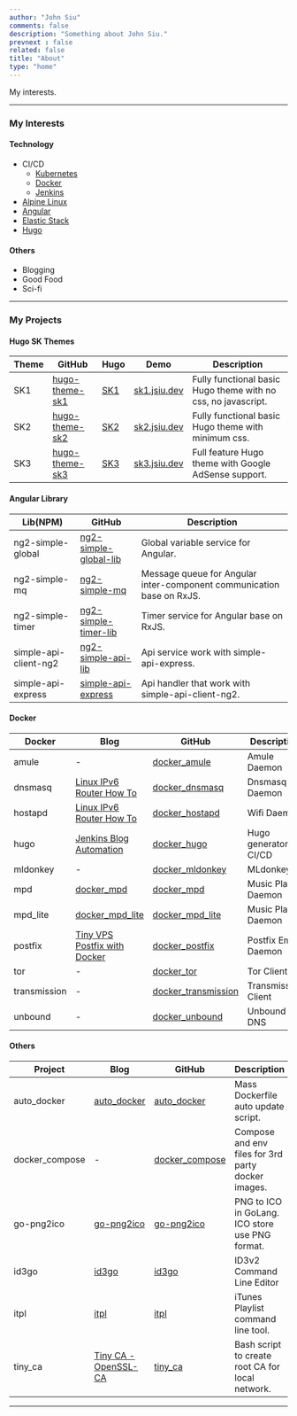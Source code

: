 ```yaml
---
author: "John Siu"
comments: false
description: "Something about John Siu."
prevnext : false
related: false
title: "About"
type: "home"
---
```

My interests.
<!--more-->

---

### My Interests

#### Technology

- CI/CD
  - [Kubernetes](/tags/kubernetes/)
  - [Docker](/tags/docker/)
  - [Jenkins](/tags/jenkins/)
- [Alpine Linux](/tags/alpine/)
- [Angular](/tags/angular/)
- [Elastic Stack](/tags/elk/)
- [Hugo](/tags/hugo/)

#### Others

- Blogging
- Good Food
- Sci-fi

---

### My Projects

#### Hugo SK Themes

Theme|GitHub|Hugo|Demo|Description
---|---|---|---|---
SK1|[hugo-theme-sk1](//github.com/J-Siu/hugo-theme-sk1)|[SK1](//themes.gohugo.io/hugo-theme-sk1/)|[sk1.jsiu.dev](//sk1.jsiu.dev/)|Fully functional basic Hugo theme with no css, no javascript.
SK2|[hugo-theme-sk2](//github.com/J-Siu/hugo-theme-sk2)|[SK2](//themes.gohugo.io/hugo-theme-sk2/)|[sk2.jsiu.dev](//sk2.jsiu.dev/)|Fully functional basic Hugo theme with minimum css.
SK3|[hugo-theme-sk3](//github.com/J-Siu/hugo-theme-sk3)|[SK3](//themes.gohugo.io/hugo-theme-sk3/)|[sk3.jsiu.dev](//sk3.jsiu.dev/)|Full feature Hugo theme with Google AdSense support.

#### Angular Library

Lib(NPM)|GitHub|Description
---|---|---
ng2-simple-global|[ng2-simple-global-lib](//github.com/J-Siu/ng2-simple-global-lib)|Global variable service for Angular.
ng2-simple-mq|[ng2-simple-mq](//github.com/J-Siu/ng2-simple-mq-lib)|Message queue for Angular inter-component communication base on RxJS.
ng2-simple-timer|[ng2-simple-timer-lib](//github.com/J-Siu/ng2-simple-timer-lib)|Timer service for Angular base on RxJS.
simple-api-client-ng2|[ng2-simple-api-lib](//github.com/J-Siu/ng2-simple-api-lib)|Api service work with simple-api-express.
simple-api-express|[simple-api-express](//github.com/J-Siu/simple-api-express)|Api handler that work with simple-api-client-ng2.

#### Docker

Docker|Blog|GitHub|Description
---|---|---|---
amule|-|[docker_amule](//github.com/J-Siu/docker_amule)|Amule Daemon
dnsmasq|[Linux IPv6 Router How To](/blog/linux-router/)|[docker_dnsmasq](//github.com/J-Siu/docker_dnsmasq)|Dnsmasq Daemon
hostapd|[Linux IPv6 Router How To](/blog/linux-router/)|[docker_hostapd](//github.com/J-Siu/docker_hostapd)|Wifi Daemon
hugo|[Jenkins Blog Automation](/blog/jenkins-blog-automation/)|[docker_hugo](//github.com/J-Siu/docker_hugo)|Hugo generator for CI/CD
mldonkey|-|[docker_mldonkey](//github.com/J-Siu/docker_mldonkey)|MLdonkey
mpd|[docker_mpd](/blog/docker-mpd/)|[docker_mpd](//github.com/J-Siu/docker_mpd)|Music Player Daemon
mpd_lite|[docker_mpd_lite](/blog/docker-mpd-lite/)|[docker_mpd_lite](//github.com/J-Siu/docker_mpd_lite)|Music Player Daemon
postfix|[Tiny VPS Postfix with Docker](/blog/tiny-vps-postfix-docker/)|[docker_postfix](//github.com/J-Siu/docker_postfix)|Postfix Email Daemon
tor|-|[docker_tor](//github.com/J-Siu/docker_tor)|Tor Client
transmission|-|[docker_transmission](//github.com/J-Siu/docker_transmission)|Transmission Client
unbound|-|[docker_unbound](//github.com/J-Siu/docker_unbound)|Unbound DNS

#### Others

Project|Blog|GitHub|Description
---|---|---|---
auto_docker|[auto_docker](/blog/auto_docker/)|[auto_docker](//github.com/J-Siu/auto_docker)|Mass Dockerfile auto update script.
docker_compose|-|[docker_compose](//github.com/J-Siu/docker_compose)|Compose and env files for 3rd party docker images.
go-png2ico|[go-png2ico](/blog/go-png2ico/)|[go-png2ico](//github.com/J-Siu/go-png2ico)|PNG to ICO in GoLang. ICO store use PNG format.
id3go|[id3go](/blog/id3go/)|[id3go](//github.com/J-Siu/id3go)|ID3v2 Command Line Editor
itpl|[itpl](/blog/itpl/)|[itpl](//github.com/J-Siu/itpl)|iTunes Playlist command line tool.
tiny_ca|[Tiny CA - OpenSSL-CA](blog/tiny-ca/)|[tiny_ca](//github.com/J-Siu/tiny_ca)|Bash script to create root CA for local network.
---